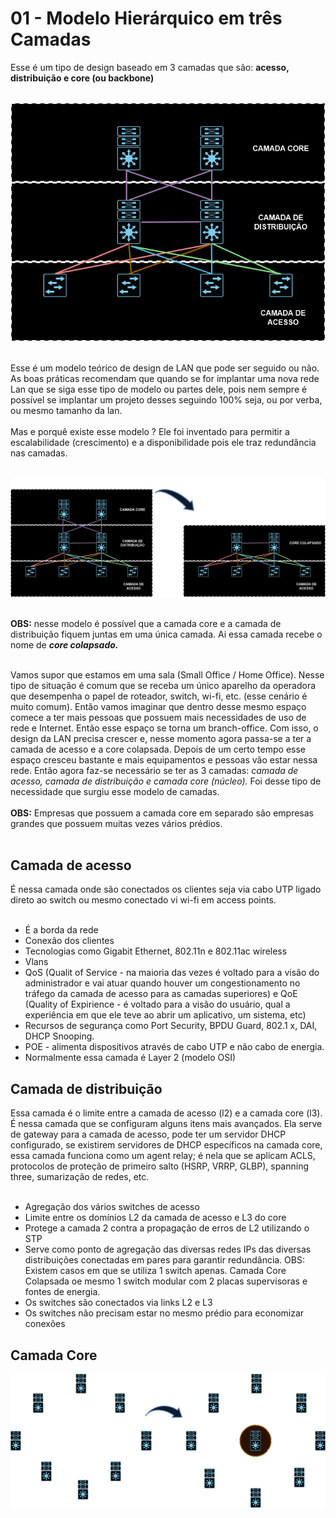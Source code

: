 # 01 - Modelo Hierárquico em três Camadas

Esse é um tipo de design baseado em 3 camadas que são: **acesso, distribuição e core (ou backbone)** <br></br>

![DESIGN](Imagens/design.png) <br></br>

Esse é um modelo teórico de design de LAN que pode ser seguido ou não. As boas práticas recomendam que quando se for implantar uma nova rede Lan que se siga esse tipo de modelo ou partes dele, pois nem sempre é possível se implantar um projeto desses seguindo 100% seja, ou por verba, ou mesmo tamanho da lan. <br></br>
Mas e porquê existe esse modelo ? Ele foi inventado para permitir a escalabilidade (crescimento) e a disponibilidade pois ele traz redundância nas camadas. <br></br>

![Design2](Imagens/design2.png) <br></br>

**OBS:** nesse modelo é possível que a camada core e a camada de distribuição fiquem juntas em uma única camada. Ai essa camada recebe o nome de ***core colapsado.*** <br></br>

Vamos supor que estamos em uma sala (Small Office / Home Office). Nesse tipo de situação é comum que se receba um único aparelho da operadora que desempenha o papel de roteador, switch, wi-fi, etc. (esse cenário é muito comum). Então vamos imaginar que dentro desse mesmo espaço comece a ter mais pessoas que possuem mais necessidades de uso de rede e Internet. Então esse espaço se torna um branch-office. Com isso, o design da LAN precisa crescer e, nesse momento agora passa-se a ter a camada de acesso e a core colapsada. Depois de um certo tempo esse espaço cresceu bastante e mais equipamentos e pessoas vão estar nessa rede. Então agora faz-se necessário se ter as 3 camadas: *camada de acesso, camada de distribuição e camada core (núcleo).* Foi desse tipo de necessidade que surgiu esse modelo de camadas. <br></br>
**OBS:** Empresas que possuem a camada core em separado são empresas grandes que possuem muitas vezes vários prédios. <br></br>

## Camada de acesso

É nessa camada onde são conectados os clientes seja via cabo UTP ligado direto ao switch ou mesmo conectado vi wi-fi em access points. </br></br>

* É a borda da rede
* Conexão dos clientes
* Tecnologias como Gigabit Ethernet, 802.11n e 802.11ac wireless
* Vlans
* QoS (Qualit of Service - na maioria das vezes é voltado para a visão do administrador e vai atuar quando houver um congestionamento no tráfego da camada de acesso para as camadas superiores) e QoE (Quality of Expirience - é voltado para a visão do usuário, qual a experiência em que ele teve ao abrir um aplicativo, um sistema, etc)
* Recursos de segurança como Port Security, BPDU Guard, 802.1 x, DAI, DHCP Snooping.
* POE - alimenta dispositivos através de cabo UTP e não cabo de energia.
* Normalmente essa camada é Layer 2 (modelo OSI)

## Camada de distribuição

Essa camada é o limite entre a camada de acesso (l2) e a camada core (l3). É nessa camada que se configuram alguns itens mais avançados. Ela serve de gateway para a camada de acesso, pode ter um servidor DHCP configurado, se existirem servidores de DHCP específicos na camada core, essa camada funciona como um agent relay; é nela que se aplicam ACLS, protocolos de proteção de primeiro salto (HSRP, VRRP, GLBP), spanning three, sumarização de redes, etc. <br></br>

* Agregação dos vários switches de acesso
* Limite entre os domínios L2 da camada de acesso e L3 do core
* Protege a camada 2 contra a propagação de erros de L2 utilizando o STP
* Serve como ponto de agregação das diversas redes IPs das diversas distribuições conectadas em pares para garantir redundância. OBS: Existem casos em que se utiliza 1 switch apenas. Camada Core Colapsada oe mesmo 1 switch modular com 2 placas supervisoras e fontes de energia.
* Os switches são conectados via links L2 e L3
* Os switches não precisam estar no mesmo prédio para economizar conexões

## Camada Core

![NÚCLEO](Imagens/nucleo.png) <br></br>

